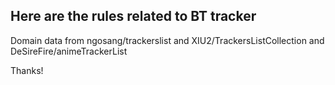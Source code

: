 ## Here are the rules related to BT tracker

Domain data from  ngosang/trackerslist and  XIU2/TrackersListCollection and DeSireFire/animeTrackerList

Thanks!
